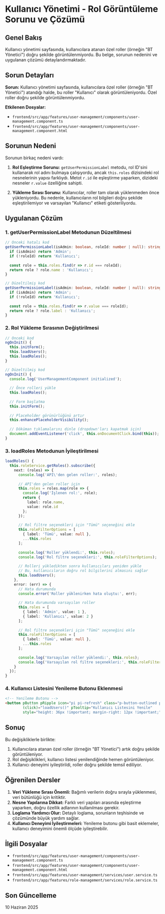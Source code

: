# Kullanıcı Yönetimi - Rol Görüntüleme Sorunu ve Çözümü

## Genel Bakış

Kullanıcı yönetimi sayfasında, kullanıcılara atanan özel roller (örneğin "BT Yönetici") doğru şekilde görüntülenmiyordu. Bu belge, sorunun nedenini ve uygulanan çözümü detaylandırmaktadır.

## Sorun Detayları

**Sorun:** Kullanıcı yönetimi sayfasında, kullanıcılara özel roller (örneğin "BT Yönetici") atandığı halde, bu roller "Kullanıcı" olarak görüntüleniyordu. Özel roller doğru şekilde görüntülenmiyordu.

**Etkilenen Dosyalar:**
- `frontend/src/app/features/user-management/components/user-management.component.ts`
- `frontend/src/app/features/user-management/components/user-management.component.html`

## Sorunun Nedeni

Sorunun birkaç nedeni vardı:

1. **Rol Eşleştirme Sorunu:** `getUserPermissionLabel` metodu, rol ID'sini kullanarak rol adını bulmaya çalışıyordu, ancak `this.roles` dizisindeki rol nesnelerinin yapısı farklıydı. Metot `r.id` ile eşleştirme yaparken, dizideki nesneler `r.value` özelliğine sahipti.

2. **Yükleme Sırası Sorunu:** Kullanıcılar, roller tam olarak yüklenmeden önce yükleniyordu. Bu nedenle, kullanıcıların rol bilgileri doğru şekilde eşleştirilemiyor ve varsayılan "Kullanıcı" etiketi gösteriliyordu.

## Uygulanan Çözüm

### 1. getUserPermissionLabel Metodunun Düzeltilmesi

```typescript
// Önceki hatalı kod
getUserPermissionLabel(isAdmin: boolean, roleId: number | null): string {
  if (isAdmin) return 'Admin';
  if (!roleId) return 'Kullanıcı';
  
  const role = this.roles.find(r => r.id === roleId);
  return role ? role.name : 'Kullanıcı';
}

// Düzeltilmiş kod
getUserPermissionLabel(isAdmin: boolean, roleId: number | null): string {
  if (isAdmin) return 'Admin';
  if (!roleId) return 'Kullanıcı';
  
  const role = this.roles.find(r => r.value === roleId);
  return role ? role.label : 'Kullanıcı';
}
```

### 2. Rol Yükleme Sırasının Değiştirilmesi

```typescript
// Önceki kod
ngOnInit() {
  this.initForm();
  this.loadUsers();
  this.loadRoles();
}

// Düzeltilmiş kod
ngOnInit() {
  console.log('UserManagementComponent initialized');
  
  // Önce rolleri yükle
  this.loadRoles();
  
  // Form başlatma
  this.initForm();
  
  // Placeholder görünürlüğünü artır
  this.enhancePlaceholderVisibility();
  
  // Döküman tıklamalarını dinle (dropdown'ları kapatmak için)
  document.addEventListener('click', this.onDocumentClick.bind(this));
}
```

### 3. loadRoles Metodunun İyileştirilmesi

```typescript
loadRoles() {
  this.roleService.getRoles().subscribe({
    next: (roles) => {
      console.log('API\'den gelen roller:', roles);
      
      // API'den gelen roller için
      this.roles = roles.map(role => {
        console.log('İşlenen rol:', role);
        return {
          label: role.name,
          value: role.id
        };
      });
      
      // Rol filtre seçenekleri için "Tümü" seçeneğini ekle
      this.roleFilterOptions = [
        { label: 'Tümü', value: null },
        ...this.roles
      ];
      
      console.log('Roller yüklendi:', this.roles);
      console.log('Rol filtre seçenekleri:', this.roleFilterOptions);
      
      // Rolleri yükledikten sonra kullanıcıları yeniden yükle
      // Bu, kullanıcıların doğru rol bilgilerini almasını sağlar
      this.loadUsers();
    },
    error: (err) => {
      // Hata durumunda
      console.error('Roller yüklenirken hata oluştu:', err);
      
      // Hata durumunda varsayılan roller
      this.roles = [
        { label: 'Admin', value: 1 },
        { label: 'Kullanıcı', value: 2 }
      ];
      
      // Rol filtre seçenekleri için "Tümü" seçeneğini ekle
      this.roleFilterOptions = [
        { label: 'Tümü', value: null },
        ...this.roles
      ];
      
      console.log('Varsayılan roller yüklendi:', this.roles);
      console.log('Varsayılan rol filtre seçenekleri:', this.roleFilterOptions);
    }
  });
}
```

### 4. Kullanıcı Listesini Yenileme Butonu Eklenmesi

```html
<!-- Yenileme Butonu -->
<button pButton pRipple icon="pi pi-refresh" class="p-button-outlined p-button-secondary refresh-button" 
        (click)="loadUsers()" pTooltip="Kullanıcı Listesini Yenile"
        style="height: 36px !important; margin-right: 12px !important;"></button>
```

## Sonuç

Bu değişikliklerle birlikte:

1. Kullanıcılara atanan özel roller (örneğin "BT Yönetici") artık doğru şekilde görüntüleniyor.
2. Rol değişiklikleri, kullanıcı listesi yenilendiğinde hemen görüntüleniyor.
3. Kullanıcı deneyimi iyileştirildi, roller doğru şekilde temsil ediliyor.

## Öğrenilen Dersler

1. **Veri Yükleme Sırası Önemli:** Bağımlı verilerin doğru sırayla yüklenmesi, veri bütünlüğü için kritiktir.
2. **Nesne Yapılarına Dikkat:** Farklı veri yapıları arasında eşleştirme yaparken, doğru özellik adlarının kullanılması gerekir.
3. **Loglama Yardımcı Olur:** Detaylı loglama, sorunların teşhisinde ve çözümünde büyük yardım sağlar.
4. **Kullanıcı Deneyimi İyileştirmeleri:** Yenileme butonu gibi basit eklemeler, kullanıcı deneyimini önemli ölçüde iyileştirebilir.

## İlgili Dosyalar

- `frontend/src/app/features/user-management/components/user-management.component.ts`
- `frontend/src/app/features/user-management/components/user-management.component.html`
- `frontend/src/app/features/user-management/services/user.service.ts`
- `frontend/src/app/features/role-management/services/role.service.ts`

## Son Güncelleme

10 Haziran 2025 